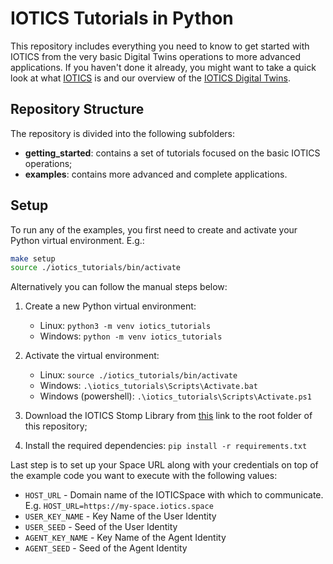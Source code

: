# IOTICS Tutorials in Python

This repository includes everything you need to know to get started with IOTICS from the very basic Digital Twins operations to more advanced applications.
If you haven't done it already, you might want to take a quick look at what [IOTICS](https://docs.iotics.com/) is and our overview of the [IOTICS Digital Twins](https://docs.iotics.com/docs/digital-twins).

## Repository Structure

The repository is divided into the following subfolders:
- __getting_started__: contains a set of tutorials focused on the basic IOTICS operations;
- __examples__: contains more advanced and complete applications.

## Setup

To run any of the examples, you first need to create and activate your Python virtual environment. E.g.:
```bash
make setup
source ./iotics_tutorials/bin/activate
```

Alternatively you can follow the manual steps below:

1.  Create a new Python virtual environment:
    - Linux: `python3 -m venv iotics_tutorials`
    - Windows: `python -m venv iotics_tutorials`

2.  Activate the virtual environment:
    - Linux: `source ./iotics_tutorials/bin/activate`
    - Windows: `.\iotics_tutorials\Scripts\Activate.bat`
    - Windows (powershell): `.\iotics_tutorials\Scripts\Activate.ps1`

3.  Download the IOTICS Stomp Library from [this](https://github.com/Iotic-Labs/iotics-host-lib/blob/master/stomp-client/iotic.web.stomp-1.0.6.tar.gz) link to the root folder of this repository;
4.  Install the required dependencies: `pip install -r requirements.txt`

Last step is to set up your Space URL along with your credentials on top of the example code you want to execute with the following values:
- `HOST_URL` - Domain name of the IOTICSpace with which to communicate. E.g. `HOST_URL=https://my-space.iotics.space`
- `USER_KEY_NAME` - Key Name of the User Identity
- `USER_SEED` - Seed of the User Identity
- `AGENT_KEY_NAME` - Key Name of the Agent Identity
- `AGENT_SEED` - Seed of the Agent Identity

